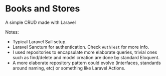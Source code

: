 # Books and Stores

A simple CRUD made with Laravel

Notes:

 - Typical Laravel Sail setup.
 - Laravel Sanctum for authentication. Check `AuthTest` for more info.
 - I used repositories to encapsulate more elaborate queries, trivial ones
   such as find/delete and model creation are done by standard Eloquent.
 - A more elaborate repository pattern could evolve (interfaces, standards around
   naming, etc) or something like Laravel Actions.

